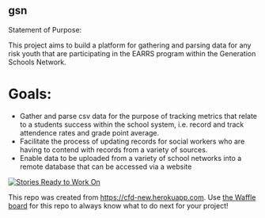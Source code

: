 ## gsn


Statement of Purpose:

This project aims to build a platform for gathering and parsing data for any risk youth that are participating in the EARRS program within the Generation Schools Network. 

# Goals:
- Gather and parse csv data for the purpose of tracking metrics that relate to a students success within the school system, i.e. record and track attendence rates and grade point average. 
- Facilitate the process of updating records for social workers who are having to contend with records from a variety of sources.
- Enable data to be uploaded from a variety of school networks into a remote database that can be accessed via a website 



[![Stories Ready to Work On](https://badge.waffle.io/codefordenver/gsn.svg?label=ready&title=Cards%20Ready%20To%20Work%20On)](https://waffle.io/codefordenver/gsn)

This repo was created from https://cfd-new.herokuapp.com. Use [the Waffle board](https://waffle.io/codefordenver/gsn) for this repo to always know what to do next for your project!
